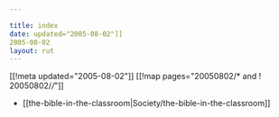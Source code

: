 ```yaml
---

title: index
date: updated="2005-08-02"]]
2005-08-02
layout: rut
---
```


[[!meta updated="2005-08-02"]]
[[!map pages="20050802/* and ! 20050802/*/*"]]
* [[the-bible-in-the-classroom|Society/the-bible-in-the-classroom]]

